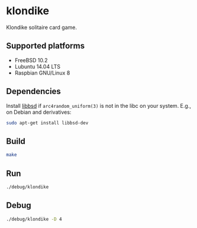 # klondike

Klondike solitaire card game.

## Supported platforms

  * FreeBSD 10.2
  * Lubuntu 14.04 LTS
  * Raspbian GNU/Linux 8

## Dependencies

Install [libbsd](http://libbsd.freedesktop.org/wiki/) if `arc4random_uniform(3)`
is not in the libc on your system. E.g., on Debian and derivatives:

```bash
sudo apt-get install libbsd-dev
```

## Build

```bash
make
```

## Run

```bash
./debug/klondike
```

## Debug

```bash
./debug/klondike -D 4
```
